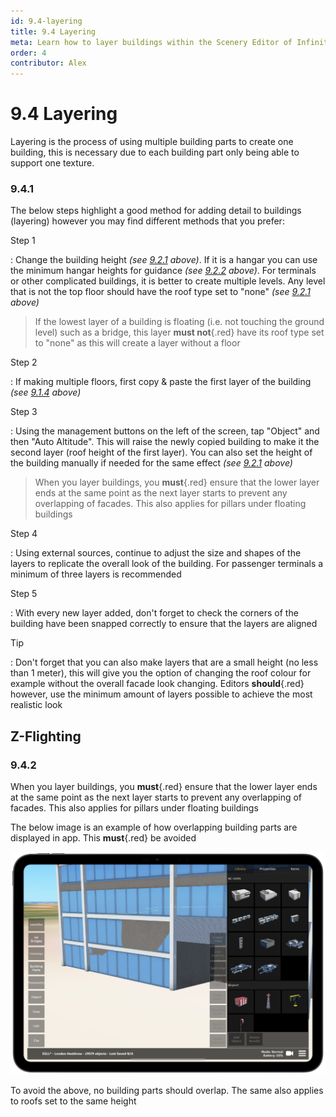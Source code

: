 ```yaml
---
id: 9.4-layering
title: 9.4 Layering
meta: Learn how to layer buildings within the Scenery Editor of Infinite Flight.
order: 4
contributor: Alex
---
```




# 9.4 Layering

<!-- Explain what layering is here -->
Layering is the process of using multiple building parts to create one building, this is necessary due to each building part only being able to support one texture. 



### 9.4.1

<!-- REDO ALL OF THIS -->

The below steps highlight a good method for adding detail to buildings (layering) however you may find different methods that you prefer:



Step 1

: Change the building height *(see [9.2.1](/guide/scenery-editor-manual/9.-buildings-and-facades/9.2-properties#9.2.1) above)*. If it is a hangar you can use the minimum hangar heights for guidance *(see [9.2.2](/guide/scenery-editor-manual/9.-buildings-and-facades/9.2-properties#9.2.2) above)*. For terminals or other complicated buildings, it is better to create multiple levels. Any level that is not the top floor should have the roof type set to "none" *(see [9.2.1](/guide/scenery-editor-manual/9.-buildings-and-facades/9.2-properties#9.2.1) above)*



> If the lowest layer of a building is floating (i.e. not touching the ground level) such as a bridge, this layer **must not**{.red} have its roof type set to "none" as this will create a layer without a floor



Step 2

: If making multiple floors, first copy & paste the first layer of the building *(see [9.1.4](/guide/scenery-editor-manual/9.-buildings-and-facades/9.1-editing-buildings#9.1.4) above)*




Step 3

: Using the management buttons on the left of the screen, tap "Object" and then "Auto Altitude". This will raise the newly copied building to make it the second layer (roof height of the first layer). You can also set the height of the building manually if needed for the same effect *(see [9.2.1](/guide/scenery-editor-manual/9.-buildings-and-facades/9.2-properties#9.2.1) above)*



> When you layer buildings, you **must**{.red} ensure that the lower layer ends at the same point as the next layer starts to prevent any overlapping of facades. This also applies for pillars under floating buildings



Step 4

: Using external sources, continue to adjust the size and shapes of the layers to replicate the overall look of the building. For passenger terminals a minimum of three layers is recommended



Step 5

: With every new layer added, don't forget to check the corners of the building have been snapped correctly to ensure that the layers are aligned



Tip

: Don't forget that you can also make layers that are a small height (no less than 1 meter), this will give you the option of changing the roof colour for example without the overall facade look changing. Editors **should**{.red} however, use the minimum amount of layers possible to achieve the most realistic look

## Z-Flighting

### 9.4.2

 When you layer buildings, you **must**{.red} ensure that the lower layer ends at the same point as the next layer starts to prevent any overlapping of facades. This also applies for pillars under floating buildings

The below image is an example of how overlapping building parts are displayed in app. This **must**{.red} be avoided

![Example of Overlapping Building Parts](_images/manual/scenery-editor/buildings-and-facades/layering1.png)

To avoid the above, no building parts should overlap. The same also applies to roofs set to the same height




